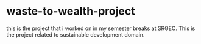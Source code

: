 # waste-to-wealth-project
this is the project that i worked on in my semester breaks at SRGEC. This is the project related to sustainable development domain.
